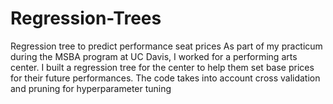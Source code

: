 # Regression-Trees
Regression tree to predict performance seat prices
As part of my practicum during the MSBA program at UC Davis, I worked for a performing arts center. I built a regression tree for the center to help them set base prices for their future performances. The code takes into account cross validation and pruning for hyperparameter tuning
